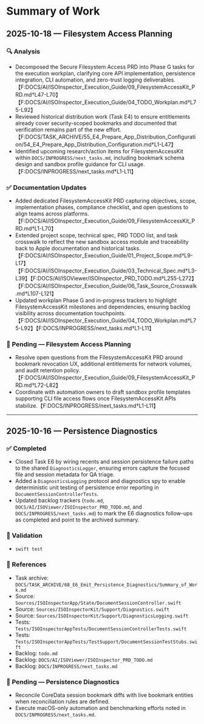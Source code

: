 # Summary of Work

## 2025-10-18 — Filesystem Access Planning

### 🔍 Analysis

- Decomposed the Secure Filesystem Access PRD into Phase G tasks for the execution workplan, clarifying core API implementation, persistence integration, CLI automation, and zero-trust logging deliverables.【F:DOCS/AI/ISOInspector_Execution_Guide/09_FilesystemAccessKit_PRD.md†L47-L70】【F:DOCS/AI/ISOInspector_Execution_Guide/04_TODO_Workplan.md†L75-L92】
- Reviewed historical distribution work (Task E4) to ensure entitlements already cover security-scoped bookmarks and documented that verification remains part of the new effort.【F:DOCS/TASK_ARCHIVE/55_E4_Prepare_App_Distribution_Configuration/54_E4_Prepare_App_Distribution_Configuration.md†L1-L47】
- Identified upcoming research/action items for FilesystemAccessKit within `DOCS/INPROGRESS/next_tasks.md`, including bookmark schema design and sandbox profile guidance for CLI usage.【F:DOCS/INPROGRESS/next_tasks.md†L1-L11】

### ✅ Documentation Updates

- Added dedicated FilesystemAccessKit PRD capturing objectives, scope, implementation phases, compliance checklist, and open questions to align teams across platforms.【F:DOCS/AI/ISOInspector_Execution_Guide/09_FilesystemAccessKit_PRD.md†L1-L70】
- Extended project scope, technical spec, PRD TODO list, and task crosswalk to reflect the new sandbox access module and traceability back to Apple documentation and historical tasks.【F:DOCS/AI/ISOInspector_Execution_Guide/01_Project_Scope.md†L9-L17】【F:DOCS/AI/ISOInspector_Execution_Guide/03_Technical_Spec.md†L3-L39】【F:DOCS/AI/ISOViewer/ISOInspector_PRD_TODO.md†L255-L272】【F:DOCS/AI/ISOInspector_Execution_Guide/06_Task_Source_Crosswalk.md†L107-L121】
- Updated workplan Phase G and in-progress trackers to highlight FilesystemAccessKit milestones and dependencies, ensuring backlog visibility across documentation touchpoints.【F:DOCS/AI/ISOInspector_Execution_Guide/04_TODO_Workplan.md†L75-L92】【F:DOCS/INPROGRESS/next_tasks.md†L1-L11】

### 🔄 Pending — Filesystem Access Planning

- Resolve open questions from the FilesystemAccessKit PRD around bookmark revocation UX, additional entitlements for network volumes, and audit retention policy.【F:DOCS/AI/ISOInspector_Execution_Guide/09_FilesystemAccessKit_PRD.md†L72-L82】
- Coordinate with automation owners to draft sandbox profile templates supporting CLI file access flows once FilesystemAccessKit APIs stabilize.【F:DOCS/INPROGRESS/next_tasks.md†L1-L11】

---

## 2025-10-16 — Persistence Diagnostics

### ✅ Completed

- Closed Task E6 by wiring recents and session persistence failure paths to the shared `DiagnosticsLogger`, ensuring errors capture the focused file and session metadata for QA triage.
- Added a `DiagnosticsLogging` protocol and diagnostics spy to enable deterministic unit testing of persistence error reporting in `DocumentSessionControllerTests`.
- Updated backlog trackers (`todo.md`, `DOCS/AI/ISOViewer/ISOInspector_PRD_TODO.md`, and `DOCS/INPROGRESS/next_tasks.md`) to mark the E6 diagnostics follow-ups as completed and point to the archived summary.

### 🧪 Validation

- `swift test`

### 📎 References

- Task archive: `DOCS/TASK_ARCHIVE/68_E6_Emit_Persistence_Diagnostics/Summary_of_Work.md`
- Source: `Sources/ISOInspectorApp/State/DocumentSessionController.swift`
- Source: `Sources/ISOInspectorKit/Support/Diagnostics.swift`
- Source: `Sources/ISOInspectorKit/Support/DiagnosticsLogging.swift`
- Tests: `Tests/ISOInspectorAppTests/DocumentSessionControllerTests.swift`
- Tests: `Tests/ISOInspectorAppTests/TestSupport/DocumentSessionTestStubs.swift`
- Backlog: `todo.md`
- Backlog: `DOCS/AI/ISOViewer/ISOInspector_PRD_TODO.md`
- Backlog: `DOCS/INPROGRESS/next_tasks.md`

### 🔄 Pending — Persistence Diagnostics

- Reconcile CoreData session bookmark diffs with live bookmark entities when reconciliation rules are defined.
- Execute macOS-only automation and benchmarking efforts noted in `DOCS/INPROGRESS/next_tasks.md`.
